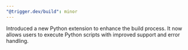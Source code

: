 ```yaml
---
"@trigger.dev/build": minor
---
```


Introduced a new Python extension to enhance the build process. It now allows users to execute Python scripts with improved support and error handling.
